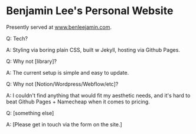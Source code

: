 # Benjamin Lee's Personal Website

Presently served at www.benleejamin.com.

Q: Tech?

A: Styling via boring plain CSS, built w Jekyll, hosting via Github Pages.

Q: Why not \[library\]?

A: The current setup is simple and easy to update.

Q: Why not \[Notion/Wordpress/Webflow/etc\]?

A: I couldn't find anything that would fit my aesthetic needs, and it's hard to beat Github Pages + Namecheap when it comes to pricing.

Q: \[something else\]

A: \[Please get in touch via the form on the site.\]
